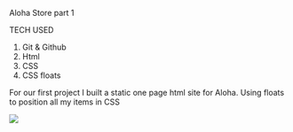 Aloha Store part 1

TECH USED

1) Git & Github
2) Html
3) CSS
4) CSS floats 

For our first project I built a static one page html site for Aloha. Using floats to position all my items in CSS

<img src="http://i.imgur.com/lWZDohx.png">
